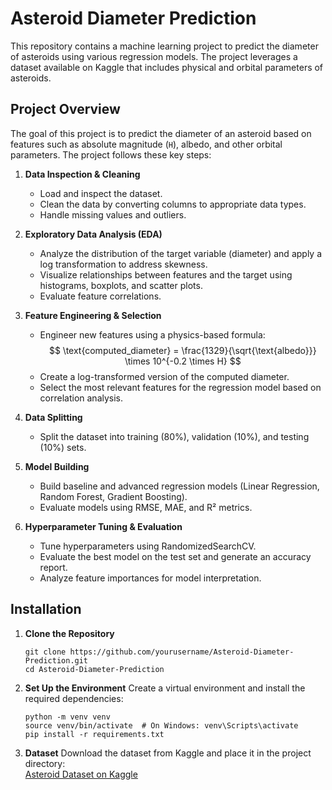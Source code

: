
# Asteroid Diameter Prediction

This repository contains a machine learning project to predict the diameter of asteroids using various regression models. The project leverages a dataset available on Kaggle that includes physical and orbital parameters of asteroids.

## Project Overview

The goal of this project is to predict the diameter of an asteroid based on features such as absolute magnitude (`H`), albedo, and other orbital parameters. The project follows these key steps:

1. **Data Inspection & Cleaning**  
   - Load and inspect the dataset.
   - Clean the data by converting columns to appropriate data types.
   - Handle missing values and outliers.

2. **Exploratory Data Analysis (EDA)**  
   - Analyze the distribution of the target variable (diameter) and apply a log transformation to address skewness.
   - Visualize relationships between features and the target using histograms, boxplots, and scatter plots.
   - Evaluate feature correlations.

3. **Feature Engineering & Selection**  
   - Engineer new features using a physics-based formula:
     $$
        \text{computed_diameter} = \frac{1329}{\sqrt{\text{albedo}}} \times 10^{-0.2 \times H}
     $$
   - Create a log-transformed version of the computed diameter.
   - Select the most relevant features for the regression model based on correlation analysis.

4. **Data Splitting**  
   - Split the dataset into training (80%), validation (10%), and testing (10%) sets.

5. **Model Building**  
   - Build baseline and advanced regression models (Linear Regression, Random Forest, Gradient Boosting).
   - Evaluate models using RMSE, MAE, and R² metrics.

6. **Hyperparameter Tuning & Evaluation**  
   - Tune hyperparameters using RandomizedSearchCV.
   - Evaluate the best model on the test set and generate an accuracy report.
   - Analyze feature importances for model interpretation.

## Installation

1. **Clone the Repository**

   ```
   git clone https://github.com/yourusername/Asteroid-Diameter-Prediction.git
   cd Asteroid-Diameter-Prediction
   
2. **Set Up the Environment**
   Create a virtual environment and install the required dependencies:
   ```
   python -m venv venv
   source venv/bin/activate  # On Windows: venv\Scripts\activate
   pip install -r requirements.txt

3. **Dataset**
   Download the dataset from Kaggle and place it in the project directory:\
   [Asteroid Dataset on Kaggle](https://www.kaggle.com/datasets/sakhawat18/asteroid-dataset)
